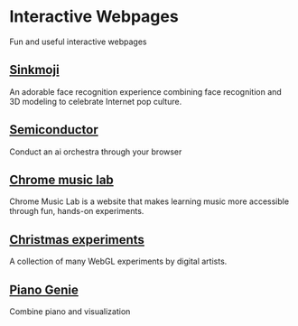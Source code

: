 # Interactive Webpages
Fun and useful interactive webpages


## [Sinkmoji](https://stinkmoji.cool/)  
An adorable face recognition experience combining face recognition and 3D modeling to celebrate Internet pop culture.

## [Semiconductor](https://semiconductor.withgoogle.com/)  
Conduct an ai orchestra through your browser

## [Chrome music lab](https://musiclab.chromeexperiments.com/)  
Chrome Music Lab is a website that makes learning music more accessible through fun, hands-on experiments.

## [Christmas experiments](https://christmasexperiments.com/)
A collection of many WebGL experiments by digital artists.

## [Piano Genie](https://piano-genie.glitch.me/)
Combine piano and visualization
